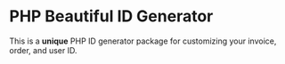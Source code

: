 # PHP Beautiful ID Generator
This is a **unique** PHP ID generator package for customizing your invoice, order, and user ID.

